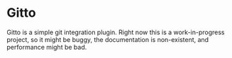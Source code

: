 # Gitto

Gitto is a simple git integration plugin. Right now this is a work-in-progress
project, so it might be buggy, the documentation is non-existent, and
performance might be bad.
